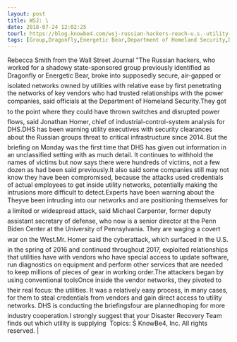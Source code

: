 ```yaml
---
layout: post
title: WSJ: \
date: 2018-07-24 12:02:25
tourl: https://blog.knowbe4.com/wsj-russian-hackers-reach-u.s.-utility-control-rooms
tags: [Group,Dragonfly,Energetic Bear,Department of Homeland Security,DHS,Attack]
---
```

Rebecca Smith from the Wall Street Journal "The Russian hackers, who worked for a shadowy state-sponsored group previously identified as Dragonfly or Energetic Bear, broke into supposedly secure, air-gapped or isolated networks owned by utilities with relative ease by first penetrating the networks of key vendors who had trusted relationships with the power companies, said officials at the Department of Homeland Security.They got to the point where they could have thrown switches and disrupted power flows, said Jonathan Homer, chief of industrial-control-system analysis for DHS.DHS has been warning utility executives with security clearances about the Russian groups threat to critical infrastructure since 2014. But the briefing on Monday was the first time that DHS has given out information in an unclassified setting with as much detail. It continues to withhold the names of victims but now says there were hundreds of victims, not a few dozen as had been said previously.It also said some companies still may not know they have been compromised, because the attacks used credentials of actual employees to get inside utility networks, potentially making the intrusions more difficult to detect.Experts have been warning about the Theyve been intruding into our networks and are positioning themselves for a limited or widespread attack, said Michael Carpenter, former deputy assistant secretary of defense, who now is a senior director at the Penn Biden Center at the University of Pennsylvania. They are waging a covert war on the West.Mr. Homer said the cyberattack, which surfaced in the U.S. in the spring of 2016 and continued throughout 2017, exploited relationships that utilities have with vendors who have special access to update software, run diagnostics on equipment and perform other services that are needed to keep millions of pieces of gear in working order.The attackers began by using conventional toolsOnce inside the vendor networks, they pivoted to their real focus: the utilities. It was a relatively easy process, in many cases, for them to steal credentials from vendors and gain direct access to utility networks. DHS is conducting the briefingsfour are plannedhoping for more industry cooperation.I strongly suggest that your Disaster Recovery Team finds out which utility is supplying  Topics: Š KnowBe4, Inc. All rights reserved. | 